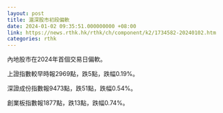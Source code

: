 ```yaml
---
layout: post
title: 滬深股市初段偏軟
date: 2024-01-02 09:35:51.000000000 +08:00
link: https://news.rthk.hk/rthk/ch/component/k2/1734582-20240102.htm
categories: rthk
---
```


內地股市在2024年首個交易日偏軟。

上證指數較早時報2969點，跌5點，跌幅0.19%。

深證成份指數報9473點，跌51點，跌幅0.54%。

創業板指數報1877點，跌13點，跌幅0.74%。
